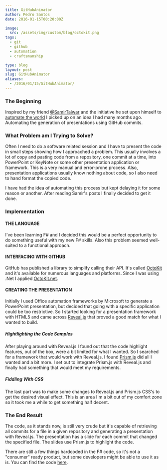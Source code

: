 ```yaml
---
title: GitHubAnimator
author: Pedro Santos
date: 2016-01-15T00:20:00Z

image:
  src: /assets/img/custom/blog/octokit.png
tags:
  - git
  - github
  - automation
  - craftsmanship

type: blog
layout: post
slug: GitHubAnimator
aliases: 
  - /2016/01/15/GitHubAnimator/
---
```


### The Beginning
Inspired by my friend [@SamirTalwar](https://twitter.com/SamirTalwar) and the initiative he set upon himself to [automate the world](http://monospacedmonologues.com/post/136667358499/automating-the-world) I picked up on an idea I had many months ago. Automating the generation of presentations using GitHub commits.

### What Problem am I Trying to Solve?
Often I need to do a software related session and I have to present the code in small steps showing how I approached a problem. This usually involves a lot of copy and pasting code from a repository, one commit at a time, into PowerPoint or KeyNote or some other presentation application or framework. This is a very manual and error-prone process. Also, presentation applications usually know nothing about code, so I also need to hand format the copied code.

I have had the idea of automating this process but kept delaying it for some reason or another. After reading Samir's posts I finally decided to get it done.

### Implementation
#### THE LANGUAGE
I've been learning F# and I decided this would be a perfect opportunity to do something useful with my new F# skills. Also this problem seemed well-suited to a functional approach.

#### INTERFACING WITH GITHUB
GitHub has published a library to simplify calling their API. It's called [OctoKit](https://github.com/octokit) and it's available for numerous languages and platforms. Since I was using .Net I applied [OctoKit.net](https://github.com/octokit/octokit.net).

#### CREATING THE PRESENTATION

Initially I used Office automation frameworks by Microsoft to generate a PowerPoint presentation, but decided that going with a specific application could be too restrictive. So I started looking for a presentation framework with HTML5 and came across  [Reveal.js](http://lab.hakim.se/reveal-js/#/) that proved a good match for what I wanted to build.

##### Hightlighting the Code Samples
After playing around with Reveal.js I found out that the code highlight features, out of the box, were a bit limited for what I wanted. So I searched for a framework that would work with Reveal.js. I found [Prism.js](http://prismjs.com/) did all I wanted and a bit more. I set out to integrate Prism.js with Reveal.js and finally had something that would meet my requirements.

##### Fiddling With CSS
The last part was to make some changes to Reveal.js and Prism.js CSS's to get the desired visual effect. This is an area I'm a bit out of my comfort zone so it took me a while to get something half decent.

### The End Result
The code, as it stands now, is still very crude but it's capable of retrieving all commits for a file in a given repository and generating a presentation with Reveal.js. The presentation has a slide for each commit that changed the specified file. The slides use Prism.js to highlight the code.

There are still a few things hardcoded in the F# code, so it's not a "consumer" ready product, but some developers might be able to use it as is. You can find the code [here](https://github.com/pedromsantos/GitHubAnimator).
